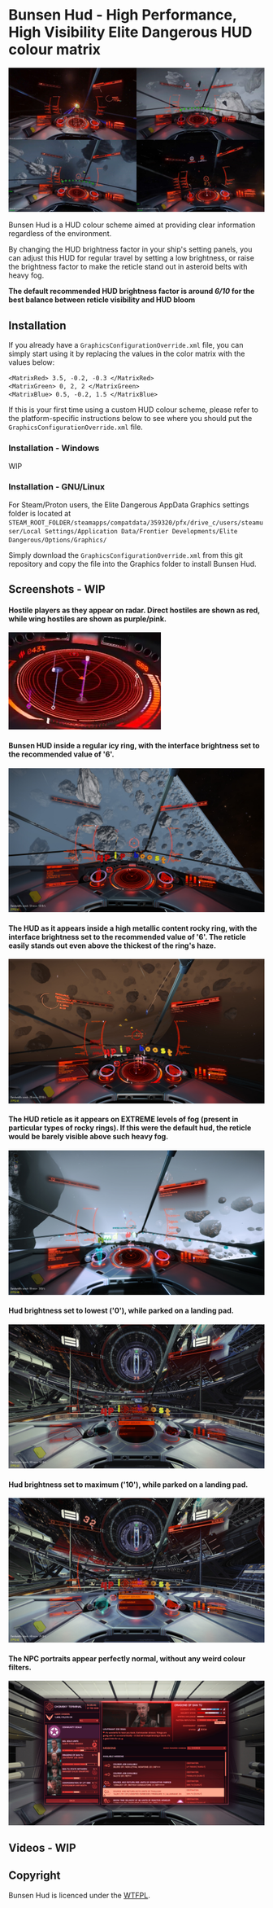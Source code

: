 # Bunsen Hud - High Performance, High Visibility Elite Dangerous HUD colour matrix
![screenshot montage](screenshots/montage.jpg)

Bunsen Hud is a HUD colour scheme aimed at providing clear information regardless of the environment.

By changing the HUD brightness factor in your ship's setting panels, you can adjust this HUD for regular travel by setting a low brightness, or raise the brightness factor to make the reticle stand out in asteroid belts with heavy fog.

**The default recommended HUD brightness factor is around _6/10_ for the best balance between reticle visibility and HUD bloom**

## Installation
If you already have a `GraphicsConfigurationOverride.xml` file, you can simply start using it by replacing the values in the color matrix with the values below:

```
<MatrixRed> 3.5, -0.2, -0.3 </MatrixRed>
<MatrixGreen> 0, 2, 2 </MatrixGreen>
<MatrixBlue> 0.5, -0.2, 1.5 </MatrixBlue>
```

If this is your first time using a custom HUD colour scheme, please refer to the platform-specific instructions below to see where you should put the `GraphicsConfigurationOverride.xml` file.

### Installation - Windows
WIP

### Installation - GNU/Linux
For Steam/Proton users, the Elite Dangerous AppData Graphics settings folder is located at `STEAM_ROOT_FOLDER/steamapps/compatdata/359320/pfx/drive_c/users/steamuser/Local Settings/Application Data/Frontier Developments/Elite Dangerous/Options/Graphics/`

Simply download the `GraphicsConfigurationOverride.xml` from this git repository and copy the file into the Graphics folder to install Bunsen Hud.

## Screenshots - WIP
#### Hostile players as they appear on radar. Direct hostiles are shown as red, while wing hostiles are shown as purple/pink.
![Hostile players on radar](screenshots/wing_hostiles.png)

#### Bunsen HUD inside a regular icy ring, with the interface brightness set to the recommended value of '6'.
![Normal icy rings](screenshots/normal_icy_rings_6_brightness.jpeg)

#### The HUD as it appears inside a high metallic content rocky ring, with the interface brightness set to the recommended value of '6'. The reticle easily stands out even above the thickest of the ring's haze.
![High metal content rocky rings](screenshots/normal_rocky_rings_6_brightness.jpeg)

#### The HUD reticle as it appears on EXTREME levels of fog (present in particular types of rocky rings). If this were the default hud, the reticle would be barely visible above such heavy fog.
![Extremely foggy rocky rings](screenshots/algorab_level_fog.jpeg)

#### Hud brightness set to lowest ('0'), while parked on a landing pad.
![Parked ship min brightness](screenshots/parked_0_brightness.jpeg)

#### Hud brightness set to maximum ('10'), while parked on a landing pad.
![Parked ship max brightness](screenshots/parked_10_brightness.jpeg)

#### The NPC portraits appear perfectly normal, without any weird colour filters.
![NPC Portraits](screenshots/npc_portraits.jpeg)

## Videos - WIP

## Copyright
Bunsen Hud is licenced under the [WTFPL](LICENSE).
